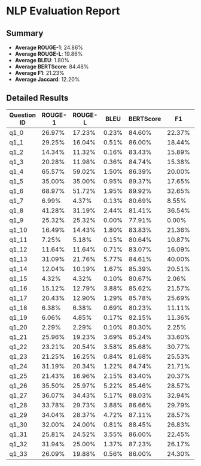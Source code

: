 # NLP Evaluation Report

## Summary
- **Average ROUGE-1**: 24.86%
- **Average ROUGE-L**: 19.86%
- **Average BLEU**: 1.80%
- **Average BERTScore**: 84.48%
- **Average F1**: 21.23%
- **Average Jaccard**: 12.20%

## Detailed Results
| Question ID | ROUGE-1 | ROUGE-L | BLEU | BERTScore | F1 | Jaccard |
|-------------|---------|---------|------|-----------|----|---------|
| q1_0 | 26.97% | 17.23% | 0.23% | 84.60% | 22.37% | 12.59% |
| q1_1 | 29.25% | 16.04% | 0.51% | 86.00% | 18.44% | 10.16% |
| q1_2 | 14.34% | 11.32% | 0.16% | 83.43% | 15.89% | 8.63% |
| q1_3 | 20.28% | 11.98% | 0.36% | 84.74% | 15.38% | 8.33% |
| q1_4 | 65.57% | 59.02% | 1.50% | 86.39% | 20.00% | 11.11% |
| q1_5 | 35.00% | 35.00% | 0.95% | 89.37% | 17.65% | 9.68% |
| q1_6 | 68.97% | 51.72% | 1.95% | 89.92% | 32.65% | 19.51% |
| q1_7 | 6.99% | 4.37% | 0.13% | 80.69% | 8.55% | 4.46% |
| q1_8 | 41.28% | 31.19% | 2.44% | 81.41% | 36.54% | 22.35% |
| q1_9 | 25.32% | 25.32% | 0.00% | 77.91% | 0.00% | 0.00% |
| q1_10 | 16.49% | 14.43% | 1.80% | 83.83% | 21.36% | 11.96% |
| q1_11 | 7.25% | 5.18% | 0.15% | 80.64% | 10.87% | 5.75% |
| q1_12 | 11.64% | 11.64% | 0.71% | 83.07% | 16.09% | 8.75% |
| q1_13 | 31.09% | 21.76% | 5.77% | 84.61% | 40.00% | 25.00% |
| q1_14 | 12.04% | 10.19% | 1.67% | 85.39% | 20.51% | 11.43% |
| q1_15 | 4.32% | 4.32% | 0.10% | 80.67% | 2.06% | 1.04% |
| q1_16 | 15.12% | 12.79% | 3.88% | 85.62% | 21.57% | 12.09% |
| q1_17 | 20.43% | 12.90% | 1.29% | 85.78% | 25.69% | 14.74% |
| q1_18 | 6.38% | 6.38% | 0.69% | 80.23% | 11.11% | 5.88% |
| q1_19 | 6.06% | 4.85% | 0.17% | 82.15% | 11.36% | 6.02% |
| q1_20 | 2.29% | 2.29% | 0.10% | 80.30% | 2.25% | 1.14% |
| q1_21 | 25.96% | 19.23% | 3.69% | 85.24% | 33.60% | 20.19% |
| q1_22 | 23.21% | 20.54% | 3.58% | 85.68% | 30.77% | 18.18% |
| q1_23 | 21.25% | 16.25% | 0.84% | 81.68% | 25.53% | 14.63% |
| q1_24 | 31.19% | 20.34% | 1.22% | 84.74% | 21.71% | 12.17% |
| q1_25 | 21.43% | 16.96% | 2.15% | 83.40% | 20.37% | 11.34% |
| q1_26 | 35.50% | 25.97% | 5.22% | 85.46% | 28.57% | 16.67% |
| q1_27 | 36.07% | 34.43% | 5.17% | 88.03% | 32.94% | 19.72% |
| q1_28 | 33.78% | 29.73% | 3.88% | 86.66% | 29.79% | 17.50% |
| q1_29 | 34.04% | 28.37% | 4.72% | 87.11% | 28.57% | 16.67% |
| q1_30 | 32.00% | 24.00% | 0.81% | 88.45% | 26.83% | 15.49% |
| q1_31 | 25.81% | 24.52% | 3.55% | 86.00% | 22.45% | 12.64% |
| q1_32 | 31.94% | 25.00% | 1.37% | 87.23% | 26.17% | 15.05% |
| q1_33 | 26.09% | 19.88% | 0.56% | 86.00% | 24.30% | 13.83% |
